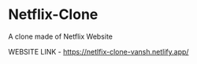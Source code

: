 # Netflix-Clone
A clone made of Netflix Website

WEBSITE LINK - https://netlfix-clone-vansh.netlify.app/
